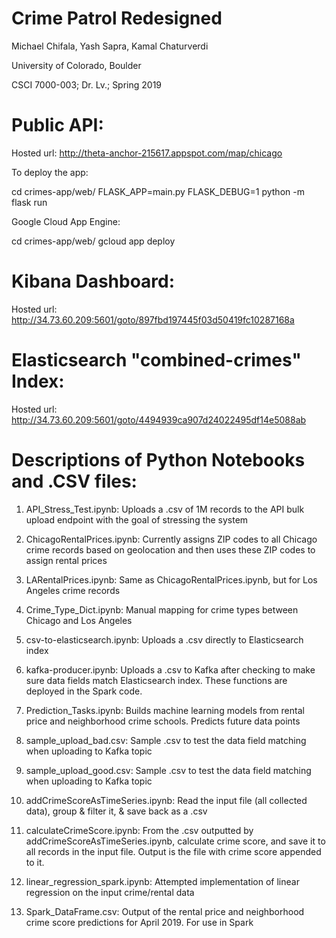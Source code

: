 # Crime Patrol Redesigned
Michael Chifala, Yash Sapra, Kamal Chaturverdi

University of Colorado, Boulder



CSCI 7000-003; Dr. Lv.;  Spring 2019

# Public API: 
Hosted url: http://theta-anchor-215617.appspot.com/map/chicago

To deploy the app:

cd crimes-app/web/
FLASK_APP=main.py FLASK_DEBUG=1 python -m flask run

Google Cloud App Engine:

cd crimes-app/web/
gcloud app deploy

# Kibana Dashboard:

Hosted url: http://34.73.60.209:5601/goto/897fbd197445f03d50419fc10287168a

# Elasticsearch "combined-crimes" Index:

Hosted url: http://34.73.60.209:5601/goto/4494939ca907d24022495df14e5088ab

# Descriptions of Python Notebooks and .CSV files:

1) API_Stress_Test.ipynb: Uploads a .csv of 1M records to the API bulk upload endpoint with the goal of stressing the system

2) ChicagoRentalPrices.ipynb: Currently assigns ZIP codes to all Chicago crime records based on geolocation and then uses these ZIP codes to assign rental prices 

3) LARentalPrices.ipynb: Same as ChicagoRentalPrices.ipynb, but for Los Angeles crime records

4) Crime_Type_Dict.ipynb: Manual mapping for crime types between Chicago and Los Angeles

5) csv-to-elasticsearch.ipynb: Uploads a .csv directly to Elasticsearch index

6) kafka-producer.ipynb: Uploads a .csv to Kafka after checking to make sure data fields match Elasticsearch index. These functions are deployed in the Spark code. 

7) Prediction_Tasks.ipynb: Builds machine learning models from rental price and neighborhood crime schools. Predicts future data points 

8) sample_upload_bad.csv: Sample .csv to test the data field matching when uploading to Kafka topic

9) sample_upload_good.csv:  Sample .csv to test the data field matching when uploading to Kafka topic

10) addCrimeScoreAsTimeSeries.ipynb: Read the input file (all collected data), group & filter it, & save back as a .csv

11) calculateCrimeScore.ipynb: From the .csv outputted by addCrimeScoreAsTimeSeries.ipynb, calculate crime score, and save it to all records in the input file. Output is the file with crime score appended to it. 

12) linear_regression_spark.ipynb: Attempted implementation of linear regression on the input crime/rental data

13) Spark_DataFrame.csv: Output of the rental price and neighborhood crime score predictions for April 2019. For use in Spark

